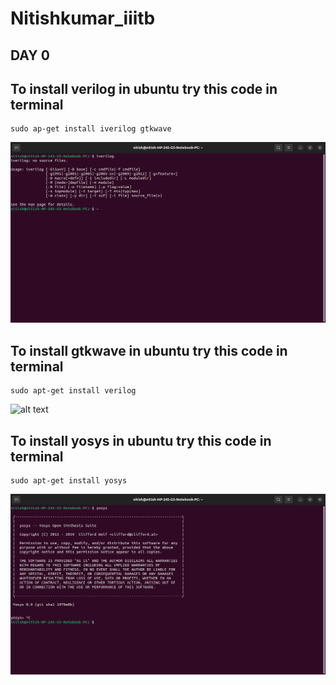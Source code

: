 # Nitishkumar_iiitb
## DAY 0
## To install verilog in ubuntu try this code in terminal
```
sudo ap-get install iverilog gtkwave
```
![alt text](https://github.com/nitishkumar515/Nitish_iiitb/blob/main/Screenshot%20from%202023-07-31%2009-58-23.png)

## To  install gtkwave in ubuntu try this code in terminal
```
sudo apt-get install verilog
```
![alt text](https://github.com/nitishkumar515/Nitish_iiitb/assets/140998638/ae65c95d-dc74-45ab-99b7-28c9cfce6c75)
## To install yosys in ubuntu try this code in terminal 
```
sudo apt-get install yosys
```
![alt text](https://github.com/nitishkumar515/Nitish_iiitb/blob/main/yosys.png)



